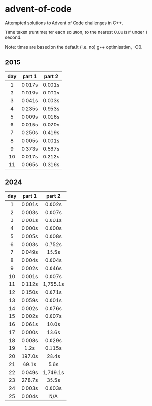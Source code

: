 # advent-of-code
Attempted solutions to Advent of Code challenges in C++.

Time taken (runtime) for each solution, to the nearest 0.001s if under 1 second.

Note: times are based on the default (i.e. no) g++ optimisation, -O0.

## **2015**

|  day  |  part 1  |  part 2  |
| :---: | :------: | :------: |
| 1     | 0.017s   | 0.001s   |
| 2     | 0.019s   | 0.002s   |
| 3     | 0.041s   | 0.003s   |
| 4     | 0.235s   | 0.953s   |
| 5     | 0.009s   | 0.016s   |
| 6     | 0.015s   | 0.079s   |
| 7     | 0.250s   | 0.419s   |
| 8     | 0.005s   | 0.001s   |
| 9     | 0.373s   | 0.567s   |
| 10    | 0.017s   | 0.212s   |
| 11    | 0.065s   | 0.316s   |

## **2024**

|  day  |  part 1  |  part 2  |
| :---: | :------: | :------: |
| 1     | 0.001s   | 0.002s   |
| 2     | 0.003s   | 0.007s   |
| 3     | 0.001s   | 0.001s   |
| 4     | 0.000s   | 0.000s   |
| 5     | 0.005s   | 0.008s   |
| 6     | 0.003s   | 0.752s   |
| 7     | 0.049s   | 15.5s    |
| 8     | 0.004s   | 0.004s   |
| 9     | 0.002s   | 0.046s   |
| 10    | 0.001s   | 0.007s   |
| 11    | 0.112s   | 1,755.1s |
| 12    | 0.150s   | 0.071s   |
| 13    | 0.059s   | 0.001s   |
| 14    | 0.002s   | 0.076s   |
| 15    | 0.002s   | 0.007s   |
| 16    | 0.061s   | 10.0s    |
| 17    | 0.000s   | 13.6s    |
| 18    | 0.008s   | 0.029s   |
| 19    | 1.2s     | 0.115s   |
| 20    | 197.0s   | 28.4s    |
| 21    | 69.1s    | 5.6s     |
| 22    | 0.049s   | 1,749.1s |
| 23    | 278.7s   | 35.5s    |
| 24    | 0.003s   | 0.003s   |
| 25    | 0.004s   | N/A      |
